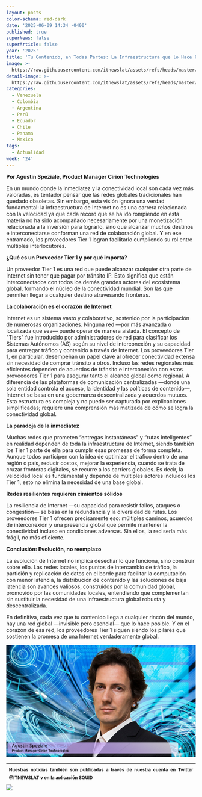 ```yaml
---
layout: posts
color-schema: red-dark
date: '2025-06-09 14:34 -0400'
published: true
superNews: false
superArticle: false
year: '2025'
title: 'Tu Contenido, en Todas Partes: La Infraestructura que lo Hace Posible'
image: >-
  https://raw.githubusercontent.com/itnewslat/assets/refs/heads/master/img/540x320/Agustin-Speziale-p.jpg
detail-image: >-
  https://raw.githubusercontent.com/itnewslat/assets/refs/heads/master/img/1024x680/Agustin-Speziale-g.jpg
categories:
  - Venezuela
  - Colombia
  - Argentina
  - Perú
  - Ecuador
  - Chile
  - Panama
  - Mexico
tags:
  - Actualidad
week: '24'
---
```

**Por Agustin Speziale, Product Manager Cirion Technologies**

En un mundo donde la inmediatez y la conectividad local son cada vez más valoradas, es tentador pensar que las redes globales tradicionales han quedado obsoletas. Sin embargo, esta visión ignora una verdad fundamental: la infraestructura de Internet no es una carrera relacionada con la velocidad ya que cada récord que se ha ido rompiendo en esta materia no ha sido acompañado necesariamente por una monetización relacionada a la inversión para lograrlo, sino que alcanzar muchos destinos e interconectarse conforman una red de colaboración global. Y en ese entramado, los proveedores Tier 1 logran facilitarlo cumpliendo su rol entre múltiples interlocutores.

**¿Qué es un Proveedor Tier 1 y por qué importa?**

Un proveedor Tier 1 es una red que puede alcanzar cualquier otra parte de Internet sin tener que pagar por tránsito IP. Esto significa que están interconectados con todos los demás grandes actores del ecosistema global, formando el núcleo de la conectividad mundial. Son las que permiten llegar a cualquier destino atravesando fronteras.

**La colaboración es el corazón de Internet**

Internet es un sistema vasto y colaborativo, sostenido por la participación de numerosas organizaciones. Ninguna red —por más avanzada o localizada que sea— puede operar de manera aislada. El concepto de "Tiers" fue introducido por administradores de red para clasificar los Sistemas Autónomos (AS) según su nivel de interconexión y su capacidad para entregar tráfico y contenido a través de Internet. Los proveedores Tier 1, en particular, desempeñan un papel clave al ofrecer conectividad extensa sin necesidad de comprar tránsito a otros. Incluso las redes regionales más eficientes dependen de acuerdos de tránsito e interconexión con estos proveedores Tier 1 para asegurar tanto el alcance global como regional. A diferencia de las plataformas de comunicación centralizadas —donde una sola entidad controla el acceso, la identidad y las políticas de contenido—, Internet se basa en una gobernanza descentralizada y acuerdos mutuos. Esta estructura es compleja y no puede ser capturada por explicaciones simplificadas; requiere una comprensión más matizada de cómo se logra la conectividad global.

**La paradoja de la inmediatez**

Muchas redes que prometen “entregas instantáneas” y “rutas inteligentes” en realidad dependen de toda la infraestructura de Internet, siendo también los Tier 1 parte de ella para cumplir esas promesas de forma completa. Aunque todos participen con la idea de optimizar el tráfico dentro de una región o país, reducir costos, mejorar la experiencia, cuando se trata de cruzar fronteras digitales, se recurre a los carriers globales. Es decir, la velocidad local es fundamental y depende de múltiples actores incluidos los Tier 1, esto no elimina la necesidad de una base global.

**Redes resilientes requieren cimientos sólidos**

La resiliencia de Internet —su capacidad para resistir fallos, ataques o congestión— se basa en la redundancia y la diversidad de rutas. Los proveedores Tier 1 ofrecen precisamente eso: múltiples caminos, acuerdos de interconexión y una presencia global que permite mantener la conectividad incluso en condiciones adversas. Sin ellos, la red sería más frágil, no más eficiente.

**Conclusión: Evolución, no reemplazo**

La evolución de Internet no implica desechar lo que funciona, sino construir sobre ello. Las redes locales, los puntos de intercambio de tráfico, la partición y replicación de datos en el borde para facilitar la computación con menor latencia, la distribución de contenido y las soluciones de baja latencia son avances valiosos, construidos por la comunidad global, promovido por las comunidades locales, entendiendo que complementan sin sustituir la necesidad de una infraestructura global robusta y descentralizada. 

En definitiva, cada vez que tu contenido llega a cualquier rincón del mundo, hay una red global —invisible pero esencial— que lo hace posible. Y en el corazón de esa red, los proveedores Tier 1 siguen siendo los pilares que sostienen la promesa de una Internet verdaderamente global.

![](https://raw.githubusercontent.com/itnewslat/assets/refs/heads/master/img/540x320/Agustin-Speziale-p.jpg)

<table style="height: 42px;" width="569">
<tbody>
<tr>
<td style="text-align: justify;"><sub><strong>Nuestras noticias también son publicadas a través de nuestra cuenta en Twitter <a href="https://twitter.com/itnewslat?lang=es">@ITNEWSLAT</a> y en la aplicación <a href="https://squidapp.co/en/">SQUID</a></strong></sub></td>
</tr>
</tbody>
</table>

<img src="https://tracker.metricool.com/c3po.jpg?hash=56f88a41e39ab42c063cc51676587a04"/>
